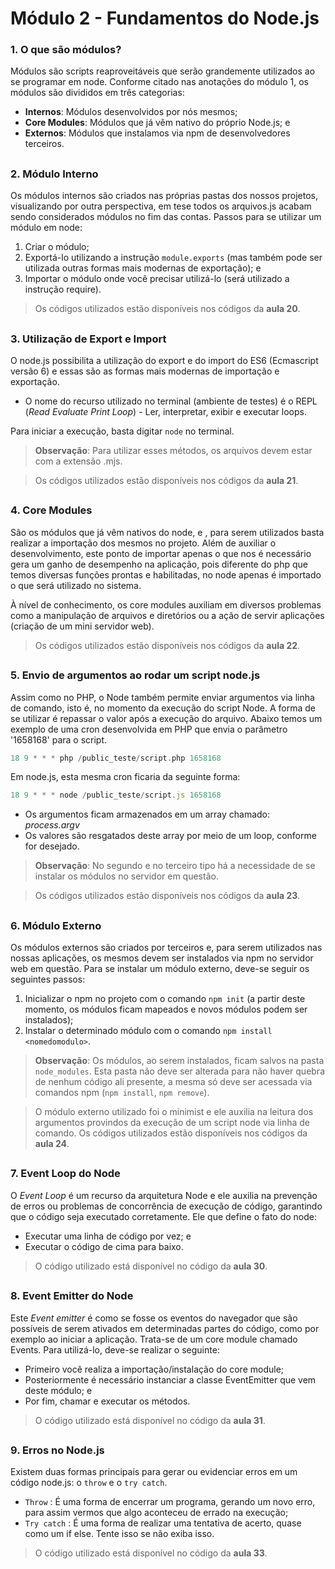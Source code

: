 # Módulo 2 - Fundamentos do Node.js
 
### 1. O que são módulos?

Módulos são scripts reaproveitáveis que serão grandemente utilizados ao se programar em node. Conforme citado nas anotações do módulo 1, os módulos são divididos em três categorias:

- **Internos**: Módulos desenvolvidos por nós mesmos;
- **Core Modules**: Módulos que já vêm nativo do próprio Node.js; e
- **Externos**: Módulos que instalamos via npm de desenvolvedores terceiros.


##

### 2. Módulo Interno

Os módulos internos são criados nas próprias pastas dos nossos projetos, visualizando por outra perspectiva, em tese todos os arquivos.js acabam sendo considerados módulos no fim das contas. Passos para se utilizar um módulo em node:

1. Criar o módulo;
2. Exportá-lo utilizando a instrução `module.exports` (mas também pode ser utilizada outras formas mais modernas de exportação); e
3. Importar o módulo onde você precisar utilizá-lo (será utilizado a instrução require).

> Os códigos utilizados estão disponíveis nos códigos da **aula 20**.


##

### 3. Utilização de Export e Import

O node.js possibilita a utilização do export e do import do ES6 (Ecmascript versão 6) e essas são as formas mais modernas de importação e exportação.

- O nome do recurso utilizado no terminal (ambiente de testes) é o REPL (_Read Evaluate Print Loop_) - Ler, interpretar, exibir e executar loops.

Para iniciar a execução, basta digitar `node` no terminal.

> **Observação**: Para utilizar esses métodos, os arquivos devem estar com a extensão .mjs.

> Os códigos utilizados estão disponíveis nos códigos da **aula 21**.

##

### 4. Core Modules

São os módulos que já vêm nativos do node, e , para serem utilizados basta realizar a importação dos mesmos no projeto. Além de auxiliar o desenvolvimento, este ponto de importar apenas o que nos é necessário gera um ganho de desempenho na aplicação, pois diferente do php que temos diversas funções prontas e habilitadas, no node apenas é importado o que será utilizado no sistema.

À nível de conhecimento, os core modules auxiliam em diversos problemas como a manipulação de arquivos e diretórios ou a ação de servir aplicações (criação de um mini servidor web).

> Os códigos utilizados estão disponíveis nos códigos da **aula 22**.


##

### 5. Envio de argumentos ao rodar um script node.js

Assim como no PHP, o Node também permite enviar argumentos via linha de comando, isto é, no momento da execução do script Node. A forma de se utilizar é repassar o valor após a execução do arquivo. Abaixo temos um exemplo de uma cron desenvolvida em PHP que envia o parâmetro '1658168' para o script.

~~~php
18 9 * * * php /public_teste/script.php 1658168
~~~

Em node.js, esta mesma cron ficaria da seguinte forma:

~~~javascript
18 9 * * * node /public_teste/script.js 1658168
~~~

- Os argumentos ficam armazenados em um array chamado: *process.argv*
- Os valores são resgatados deste array por meio de um loop, conforme for desejado.

> **Observação**: No segundo e no terceiro tipo há a necessidade de se instalar os módulos no servidor em questão.

> Os códigos utilizados estão disponíveis nos códigos da **aula 23**.


##

### 6. Módulo Externo

Os módulos externos são criados por terceiros e, para serem utilizados nas nossas  aplicações, os mesmos devem ser instalados via npm no servidor web em questão.  Para se instalar um módulo externo, deve-se seguir os seguintes passos:

1. Inicializar o npm no projeto com o comando `npm init` (a partir deste momento, os módulos ficam mapeados e novos módulos podem ser instalados);
2. Instalar o determinado módulo com o comando `npm install <nomedomodulo>`.

> **Observação**: Os módulos, ao serem instalados, ficam salvos na pasta `node_modules`. Esta pasta não deve ser alterada para não haver quebra de nenhum código ali presente, a mesma só deve ser acessada via comandos npm (`npm install`, `npm remove`).

> O módulo externo utilizado foi o minimist e ele auxilia na leitura dos argumentos provindos da execução de um script node via linha de comando. Os códigos utilizados estão disponíveis nos códigos da **aula 24**.


##

### 7. Event Loop do Node

O *Event Loop* é um recurso da arquitetura Node e ele auxilia na prevenção de erros ou problemas de concorrência de execução de código, garantindo que o código seja executado corretamente. Ele que define o fato do node:

- Executar uma linha de código por vez; e 
- Executar o código de cima para baixo.

> O código utilizado está disponível no código da **aula 30**.


##

### 8. Event Emitter do Node

Este *Event emitter* é como se fosse os eventos do navegador que são possíveis de serem ativados em determinadas partes do código, como por exemplo ao iniciar a aplicação. Trata-se de um core module chamado Events. Para utilizá-lo, deve-se realizar o seguinte:

- Primeiro você realiza a importação/instalação do core module;
- Posteriormente é necessário instanciar a classe EventEmitter que vem deste módulo; e
- Por fim, chamar e executar os métodos.

> O código utilizado está disponível no código da **aula 31**.


##

### 9. Erros no Node.js

Existem duas formas principais para gerar ou evidenciar erros em um código node.js: o `throw` e o `try catch`.

- `Throw` : É uma forma de encerrar um programa, gerando um novo erro, para assim vermos que algo aconteceu de errado na execução;
- `Try catch` : É uma forma de realizar uma tentativa de acerto, quase como um if else. Tente isso se não exiba isso.

> O código utilizado está disponível no código da **aula 33**.